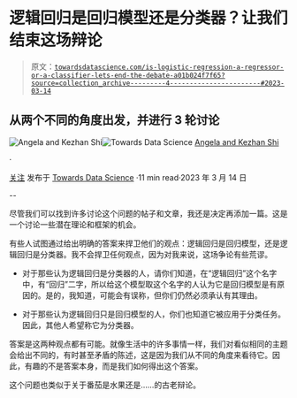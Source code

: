 # 逻辑回归是回归模型还是分类器？让我们结束这场辩论

> 原文：[`towardsdatascience.com/is-logistic-regression-a-regressor-or-a-classifier-lets-end-the-debate-a01b024f7f65?source=collection_archive---------4-----------------------#2023-03-14`](https://towardsdatascience.com/is-logistic-regression-a-regressor-or-a-classifier-lets-end-the-debate-a01b024f7f65?source=collection_archive---------4-----------------------#2023-03-14)

## 从两个不同的角度出发，并进行 3 轮讨论

[](https://medium.com/@angela.shi?source=post_page-----a01b024f7f65--------------------------------)![Angela and Kezhan Shi](https://medium.com/@angela.shi?source=post_page-----a01b024f7f65--------------------------------)[](https://towardsdatascience.com/?source=post_page-----a01b024f7f65--------------------------------)![Towards Data Science](https://towardsdatascience.com/?source=post_page-----a01b024f7f65--------------------------------) [Angela and Kezhan Shi](https://medium.com/@angela.shi?source=post_page-----a01b024f7f65--------------------------------)

·

[关注](https://medium.com/m/signin?actionUrl=https%3A%2F%2Fmedium.com%2F_%2Fsubscribe%2Fuser%2F2bf03e38122e&operation=register&redirect=https%3A%2F%2Ftowardsdatascience.com%2Fis-logistic-regression-a-regressor-or-a-classifier-lets-end-the-debate-a01b024f7f65&user=Angela+and+Kezhan+Shi&userId=2bf03e38122e&source=post_page-2bf03e38122e----a01b024f7f65---------------------post_header-----------) 发布于 [Towards Data Science](https://towardsdatascience.com/?source=post_page-----a01b024f7f65--------------------------------) ·11 min read·2023 年 3 月 14 日[](https://medium.com/m/signin?actionUrl=https%3A%2F%2Fmedium.com%2F_%2Fvote%2Ftowards-data-science%2Fa01b024f7f65&operation=register&redirect=https%3A%2F%2Ftowardsdatascience.com%2Fis-logistic-regression-a-regressor-or-a-classifier-lets-end-the-debate-a01b024f7f65&user=Angela+and+Kezhan+Shi&userId=2bf03e38122e&source=-----a01b024f7f65---------------------clap_footer-----------)

--

[](https://medium.com/m/signin?actionUrl=https%3A%2F%2Fmedium.com%2F_%2Fbookmark%2Fp%2Fa01b024f7f65&operation=register&redirect=https%3A%2F%2Ftowardsdatascience.com%2Fis-logistic-regression-a-regressor-or-a-classifier-lets-end-the-debate-a01b024f7f65&source=-----a01b024f7f65---------------------bookmark_footer-----------)

尽管我们可以找到许多讨论这个问题的帖子和文章，我还是决定再添加一篇。这是一个讨论一些潜在理论和框架的机会。

有些人试图通过给出明确的答案来捍卫他们的观点：逻辑回归是回归模型，还是逻辑回归是分类器。我不会捍卫任何观点，因为对我来说，这场争论有些荒谬。

+   对于那些认为逻辑回归是分类器的人，请你们知道，在“逻辑回归”这个名字中，有“回归”二字，所以给这个模型取这个名字的人认为它是回归模型是有原因的。是的，我知道，可能会有误称，但你们仍然必须承认有其理由。

+   对于那些认为逻辑回归只是回归模型的人，你们也知道它被应用于分类任务。因此，其他人希望称它为分类器。

答案是这两种观点都有可能。就像生活中的许多事情一样，我们对看似相同的主题会给出不同的，有时甚至矛盾的陈述，这是因为我们从不同的角度来看待它。因此，有趣的不是答案本身，而是我们如何得出这个答案。

这个问题也类似于关于番茄是水果还是……的古老辩论。
